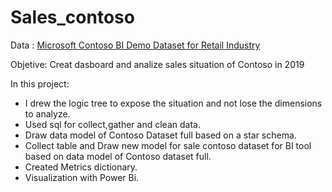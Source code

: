 # Sales_contoso
Data : [Microsoft Contoso BI Demo Dataset for Retail Industry](https://www.microsoft.com/en-us/download/details.aspx?id=18279)

Objetive: Creat dasboard and analize sales situation of Contoso in 2019 

 In this project:
- I drew the logic tree to expose the situation and not lose the dimensions to analyze.
- Used sql for collect,gather and clean data.
- Draw data model of Contoso Dataset full based on a star schema.
- Collect table and Draw new model for sale contoso dataset for BI tool based on data model of Contoso dataset full.
- Created Metrics dictionary.
- Visualization with Power Bi.

